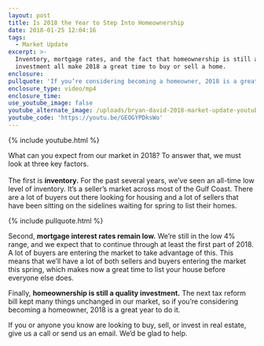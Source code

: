 ```yaml
---
layout: post
title: Is 2018 the Year to Step Into Homeownership
date: 2018-01-25 12:04:16
tags:
  - Market Update
excerpt: >-
  Inventory, mortgage rates, and the fact that homeownership is still a quality
  investment all make 2018 a great time to buy or sell a home.
enclosure:
pullquote: 'If you’re considering becoming a homeowner, 2018 is a great year to do it.'
enclosure_type: video/mp4
enclosure_time:
use_youtube_image: false
youtube_alternate_image: /uploads/bryan-david-2018-market-update-youtube.jpg
youtube_code: 'https://youtu.be/GEOGYPDksWo'
---
```



{% include youtube.html %}

What can you expect from our market in 2018? To answer that, we must look at three key factors.<br><br>The first is **inventory.** For the past several years, we’ve seen an all-time low level of inventory. It’s a seller’s market across most of the Gulf Coast. There are a lot of buyers out there looking for housing and a lot of sellers that have been sitting on the sidelines waiting for spring to list their homes.

{% include pullquote.html %}

Second, **mortgage interest rates remain low.** We’re still in the low 4% range, and we expect that to continue through at least the first part of 2018. A lot of buyers are entering the market to take advantage of this. This means that we’ll have a lot of both sellers and buyers entering the market this spring, which makes now a great time to list your house before everyone else does.

Finally, **homeownership is still a quality investment.** The next tax reform bill kept many things unchanged in our market, so if you’re considering becoming a homeowner, 2018 is a great year to do it.

If you or anyone you know are looking to buy, sell, or invest in real estate, give us a call or send us an email. We’d be glad to help.